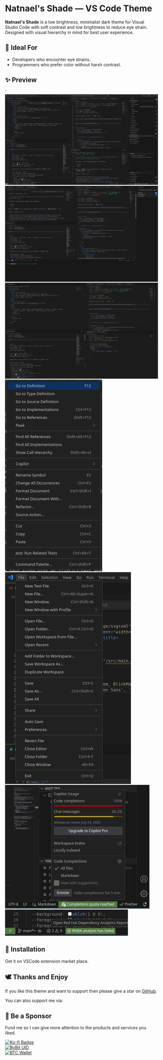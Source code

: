 # Natnael's Shade — VS Code Theme

**Natnael's Shade** is a low brightness, minimalist dark theme for Visual Studio Code with soft contrast and low brightness to reduce eye strain. Designed with visual hierarchy in mind for best user experience.

## 🧪 Ideal For

- Developers who encounter eye strains.
- Programmers who prefer color without harsh contrast.

## ✨ Preview
`
![overview](screenshots/Screenshot%20from%202025-07-12%2006-14-37.png)
![zen-sidebar-terminal](screenshots/Screenshot%20from%202025-07-12%2006-19-58.png)
![zen-sidebar-terminal-2](screenshots/Screenshot%20from%202025-07-12%2006-20-58.png)
![context-menu](screenshots/Screenshot%20from%202025-07-12%2006-15-08.png)
![main-menu](screenshots/Screenshot%20from%202025-07-12%2006-15-36.png)
![statusbar-context-menu](screenshots/Screenshot%20from%202025-07-12%2006-16-09.png)
![statusvar-hover](screenshots/Screenshot%20from%202025-07-12%2006-16-37.png)

## 🚀 Installation

Get it on VSCode extension market place.

## 🕊️ Thanks and Enjoy

If you like this theme and want to support then please give a star on [GitHub](https://github.com/nati-esh-zed/natnaels-shade).

You can also support me via:

## 💖 Be a Sponsor

Fund me so I can give more attention to the products and services you liked.

<p align="left">
  <a href="https://ko-fi.com/natieshzed" target="_blank">
    <img height="32" src="https://img.shields.io/badge/Ko--fi-donate-orange?style=for-the-badge&logo=ko-fi&logoColor=white" alt="Ko-fi Badge"> 
  </a>
  <br/> 
  <a href="https://bybit.com" target="_blank"> 
    <img height="32" src="https://img.shields.io/badge/ByBit-UID%3A%20225636163-blueviolet?style=for-the-badge&logo=bitcoin&logoColor=white" alt="ByBit UID"> 
  </a> 
  <br/>
  <a href="https://www.blockchain.com/btc/address/16wLsJMVC9znDrFQCYFhVfpHwLofx8foqS" target="_blank"> 
    <img height="32" src="https://img.shields.io/badge/BTC-16wLsJMVC9znDrFQCYFhVfpHwLofx8foqS-orange?style=for-the-badge&logo=bitcoin&logoColor=white" alt="BTC Wallet"> 
  </a> 
</p>
